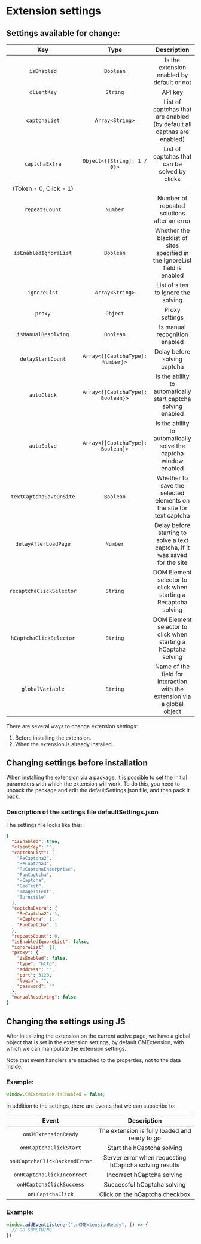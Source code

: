 ﻿# Extension settings

## Settings available for change:

|**Key**|**Type**|**Description**|
| :-: | :-: | :-: |
|`isEnabled`|`Boolean`|Is the extension enabled by default or not|
|`clientKey`|`String`|API key|
|`captchaList`|`Array<String>`|List of captchas that are enabled (by default all capthas are enabled)|
|`captchaExtra`|`Object<{[String]: 1 / 0}>`|List of captchas that can be solved by clicks
(Token - 0, Click - 1)|
|`repeatsCount`|`Number`|Number of repeated solutions after an error|
|`isEnabledIgnoreList`|`Boolean`|Whether the blacklist of sites specified in the IgnoreList field is enabled|
|`ignoreList`|`Array<String>`|List of sites to ignore the solving|
|`proxy`|`Object`|Proxy settings|
|`isManualResolving`|`Boolean`|Is manual recognition enabled|
|`delayStartCount`|`Array<{[CaptchaType]: Number}>`|Delay before solving captcha|
|`autoClick`|`Array<{[CaptchaType]: Boolean}>`|Is the ability to automatically start captcha solving enabled|
|`autoSolve`|`Array<{[CaptchaType]: Boolean}>`|Is the ability to automatically solve the captcha window enabled|
|`textCaptchaSaveOnSite`|`Boolean`|Whether to save the selected elements on the site for text captcha|
|`delayAfterLoadPage`|`Number`|Delay before starting to solve a text captcha, if it was saved for the site|
|`recaptchaClickSelector`|`String`|DOM Element selector to click when starting a Recaptcha solving|
|`hCaptchaClickSelector`|`String`|DOM Element selector to click when starting a hCaptcha solving|
|`globalVariable`|`String`|Name of the field for interaction with the extension via a global object|

There are several ways to change extension settings:
1. Before installing the extension.
2. When the extension is already installed.

## Changing settings before installation

When installing the extension via a package, it is possible to set the initial parameters with which the extension will work. To do this, you need to unpack the package and edit the defaultSettings.json file, and then pack it back.

### **Description of the settings file defaultSettings.json**

The settings file looks like this:

```json title="defaultSettings.json"
{
  "isEnabled": true,
  "clientKey": "",
  "captchaList": [
    "ReCaptcha2",
    "ReCaptcha3",
    "ReCaptchaEnterprise",
    "FunCaptcha",
    "HCaptcha",
    "GeeTest",
    "ImageToText",
    "Turnstile"
  ],
  "captchaExtra": {
    "ReCaptcha2": 1,
    "HCaptcha": 1,
    "FunCaptcha": 1
  },
  "repeatsCount": 0,
  "isEnabledIgnoreList": false,
  "ignoreList": [],
  "proxy": {
    "isEnabled": false,
    "type": "http",
    "address": "",
    "port": 3128,
    "login": "",
    "password": ""
  },
  "manualResolving": false
}
```
## Changing the settings using JS

After initializing the extension on the current active page, we have a global object that is set in the extension settings, by default CMExtension, with which we can manipulate the extension settings.

Note that event handlers are attached to the properties, not to the data inside.

### **Example:**
```js
window.CMExtension.isEnabled = false;
```

In addition to the settings, there are events that we can subscribe to:

|**Event**|**Description**|
| :-: | :-: |
|`onCMExtensionReady`|The extension is fully loaded and ready to go|
|`onHCaptchaClickStart`|Start the hCaptcha solving|
|`onHCaptchaClickBackendError`|Server error when requesting hCaptcha solving results|
|`onHCaptchaClickIncorrect`|Incorrect hCaptcha solving|
|`onHCaptchaClickSuccess`|Successful hCaptcha solving|
|`onHCaptchaClick`|Click on the hCaptcha checkbox|

### **Example:**

```js
window.addEventListener("onCMExtensionReady", () => {
  // DO SOMETHING
})
```